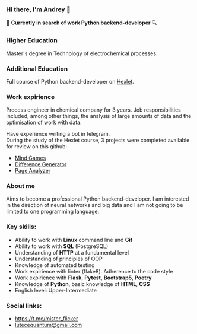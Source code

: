 ### Hi there, I'm Andrey 👋

🔎 **Currently in search of work Python backend-developer** 🔍

### Higher Education
Master's degree in Technology of electrochemical processes.

### Additional Education
Full course of Python backend-developer on [Hexlet](https://ru.hexlet.io/).

### Work expirience
Process engineer in chemical company for 3 years. Job responsibilities included, among other things, the analysis of large amounts of data and the optimisation of work with data.

Have experience writing a bot in telegram.  
During the study of the Hexlet course, 3 projects were completed available for review on this github:
- [Mind Games](https://github.com/MisterFlicker/python-project-49)
- [Difference Generator](https://github.com/MisterFlicker/python-project-50)
- [Page Analyzer](https://github.com/MisterFlicker/python-project-83)

### About me
Aims to become a professional Python backend-developer. I am interested in the direction of neural networks and big data and I am not going to be limited to one programming language.

### Key skills:
- Ability to work with **Linux** command line and **Git**
- Ability to work with **SQL** (PostgreSQL)
- Understanding of **HTTP** at a fundamental level
- Understanding of principles of OOP
- Knowledge of automated testing
- Work expirience with linter (flake8). Adherence to the code style
- Work expirience with **Flask**, **Pytest**, **Bootstrap5**, **Poetry**
- Knowledge of **Python**, basic knowledge of **HTML**, **CSS**
- English level: Upper-Intermediate

### Social links:
- https://t.me/mister_flicker
- lutecequantum@gmail.com

<!--
**MisterFlicker/MisterFlicker** is a ✨ _special_ ✨ repository because its `README.md` (this file) appears on your GitHub profile.

Here are some ideas to get you started:

- 🔭 I’m currently working on ...
- 🌱 I’m currently learning ...
- 👯 I’m looking to collaborate on ...
- 🤔 I’m looking for help with ...
- 💬 Ask me about ...
- 📫 How to reach me: ...
- 😄 Pronouns: ...
- ⚡ Fun fact: ...
-->
